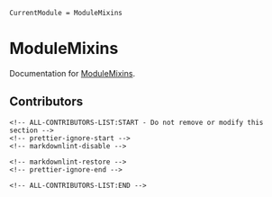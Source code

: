 ```@meta
CurrentModule = ModuleMixins
```

# ModuleMixins

Documentation for [ModuleMixins](https://github.com/jhidding/ModuleMixins.jl).

## Contributors

```@raw html
<!-- ALL-CONTRIBUTORS-LIST:START - Do not remove or modify this section -->
<!-- prettier-ignore-start -->
<!-- markdownlint-disable -->

<!-- markdownlint-restore -->
<!-- prettier-ignore-end -->

<!-- ALL-CONTRIBUTORS-LIST:END -->
```


